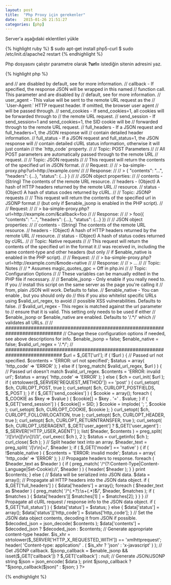 ```yaml
---
layout: post
title:  "Php Proxy için gerekenler"
date:   2015-01-26 21:51:27
categories: [php]
---
```


Server'a aşağıdaki eklentileri yükle

{% highlight ruby %}
$ sudo apt-get install php5-curl
$ sudo /etc/init.d/apache2 restart
{% endhighlight %}

Php dosyasını çalıştır parametre olarak <b>?url=</b> istediğin sitenin adresini yaz.

{% highlight php %}
<?PHP

// Script: Simple PHP Proxy: Get external HTML, JSON and more!
//
// *Version: 1.6, Last updated: 1/24/2009*
// 
// Project Home - http://benalman.com/projects/php-simple-proxy/
// GitHub       - http://github.com/cowboy/php-simple-proxy/
// Source       - http://github.com/cowboy/php-simple-proxy/raw/master/ba-simple-proxy.php
// 
// About: License
// 
// Copyright (c) 2010 "Cowboy" Ben Alman,
// Dual licensed under the MIT and GPL licenses.
// http://benalman.com/about/license/
// 
// About: Examples
// 
// This working example, complete with fully commented code, illustrates one way
// in which this PHP script can be used.
// 
// Simple - http://benalman.com/code/projects/php-simple-proxy/examples/simple/
// 
// About: Release History
// 
// 1.6 - (1/24/2009) Now defaults to JSON mode, which can now be changed to
//       native mode by specifying ?mode=native. Native and JSONP modes are
//       disabled by default because of possible XSS vulnerability issues, but
//       are configurable in the PHP script along with a url validation regex.
// 1.5 - (12/27/2009) Initial release
// 
// Topic: GET Parameters
// 
// Certain GET (query string) parameters may be passed into ba-simple-proxy.php
// to control its behavior, this is a list of these parameters. 
// 
//   url - The remote URL resource to fetch. Any GET parameters to be passed
//     through to the remote URL resource must be urlencoded in this parameter.
//   mode - If mode=native, the response will be sent using the same content
//     type and headers that the remote URL resource returned. If omitted, the
//     response will be JSON (or JSONP). <Native requests> and <JSONP requests>
//     are disabled by default, see <Configuration Options> for more information.
//   callback - If specified, the response JSON will be wrapped in this named
//     function call. This parameter and <JSONP requests> are disabled by
//     default, see <Configuration Options> for more information.
//   user_agent - This value will be sent to the remote URL request as the
//     `User-Agent:` HTTP request header. If omitted, the browser user agent
//     will be passed through.
//   send_cookies - If send_cookies=1, all cookies will be forwarded through to
//     the remote URL request.
//   send_session - If send_session=1 and send_cookies=1, the SID cookie will be
//     forwarded through to the remote URL request.
//   full_headers - If a JSON request and full_headers=1, the JSON response will
//     contain detailed header information.
//   full_status - If a JSON request and full_status=1, the JSON response will
//     contain detailed cURL status information, otherwise it will just contain
//     the `http_code` property.
// 
// Topic: POST Parameters
// 
// All POST parameters are automatically passed through to the remote URL
// request.
// 
// Topic: JSON requests
// 
// This request will return the contents of the specified url in JSON format.
// 
// Request:
// 
// > ba-simple-proxy.php?url=http://example.com/
// 
// Response:
// 
// > { "contents": "<html>...</html>", "headers": {...}, "status": {...} }
// 
// JSON object properties:
// 
//   contents - (String) The contents of the remote URL resource.
//   headers - (Object) A hash of HTTP headers returned by the remote URL
//     resource.
//   status - (Object) A hash of status codes returned by cURL.
// 
// Topic: JSONP requests
// 
// This request will return the contents of the specified url in JSONP format
// (but only if $enable_jsonp is enabled in the PHP script).
// 
// Request:
// 
// > ba-simple-proxy.php?url=http://example.com/&callback=foo
// 
// Response:
// 
// > foo({ "contents": "<html>...</html>", "headers": {...}, "status": {...} })
// 
// JSON object properties:
// 
//   contents - (String) The contents of the remote URL resource.
//   headers - (Object) A hash of HTTP headers returned by the remote URL
//     resource.
//   status - (Object) A hash of status codes returned by cURL.
// 
// Topic: Native requests
// 
// This request will return the contents of the specified url in the format it
// was received in, including the same content-type and other headers (but only
// if $enable_native is enabled in the PHP script).
// 
// Request:
// 
// > ba-simple-proxy.php?url=http://example.com/&mode=native
// 
// Response:
// 
// > <html>...</html>
// 
// Topic: Notes
// 
// * Assumes magic_quotes_gpc = Off in php.ini
// 
// Topic: Configuration Options
// 
// These variables can be manually edited in the PHP file if necessary.
// 
//   $enable_jsonp - Only enable <JSONP requests> if you really need to. If you
//     install this script on the same server as the page you're calling it
//     from, plain JSON will work. Defaults to false.
//   $enable_native - You can enable <Native requests>, but you should only do
//     this if you also whitelist specific URLs using $valid_url_regex, to avoid
//     possible XSS vulnerabilities. Defaults to false.
//   $valid_url_regex - This regex is matched against the url parameter to
//     ensure that it is valid. This setting only needs to be used if either
//     $enable_jsonp or $enable_native are enabled. Defaults to '/.*/' which
//     validates all URLs.
// 
// ############################################################################

// Change these configuration options if needed, see above descriptions for info.
$enable_jsonp    = false;
$enable_native   = false;
$valid_url_regex = '/.*/';

// ############################################################################

$url = $_GET['url'];

if ( !$url ) {
  
  // Passed url not specified.
  $contents = 'ERROR: url not specified';
  $status = array( 'http_code' => 'ERROR' );
  
} else if ( !preg_match( $valid_url_regex, $url ) ) {
  
  // Passed url doesn't match $valid_url_regex.
  $contents = 'ERROR: invalid url';
  $status = array( 'http_code' => 'ERROR' );
  
} else {
  $ch = curl_init( $url );
  
  if ( strtolower($_SERVER['REQUEST_METHOD']) == 'post' ) {
    curl_setopt( $ch, CURLOPT_POST, true );
    curl_setopt( $ch, CURLOPT_POSTFIELDS, $_POST );
  }
  
  if ( $_GET['send_cookies'] ) {
    $cookie = array();
    foreach ( $_COOKIE as $key => $value ) {
      $cookie[] = $key . '=' . $value;
    }
    if ( $_GET['send_session'] ) {
      $cookie[] = SID;
    }
    $cookie = implode( '; ', $cookie );
    
    curl_setopt( $ch, CURLOPT_COOKIE, $cookie );
  }
  
  curl_setopt( $ch, CURLOPT_FOLLOWLOCATION, true );
  curl_setopt( $ch, CURLOPT_HEADER, true );
  curl_setopt( $ch, CURLOPT_RETURNTRANSFER, true );
  
  curl_setopt( $ch, CURLOPT_USERAGENT, $_GET['user_agent'] ? $_GET['user_agent'] : $_SERVER['HTTP_USER_AGENT'] );
  
  list( $header, $contents ) = preg_split( '/([\r\n][\r\n])\\1/', curl_exec( $ch ), 2 );
  
  $status = curl_getinfo( $ch );
  
  curl_close( $ch );
}

// Split header text into an array.
$header_text = preg_split( '/[\r\n]+/', $header );

if ( $_GET['mode'] == 'native' ) {
  if ( !$enable_native ) {
    $contents = 'ERROR: invalid mode';
    $status = array( 'http_code' => 'ERROR' );
  }
  
  // Propagate headers to response.
  foreach ( $header_text as $header ) {
    if ( preg_match( '/^(?:Content-Type|Content-Language|Set-Cookie):/i', $header ) ) {
      header( $header );
    }
  }
  
  print $contents;
  
} else {
  
  // $data will be serialized into JSON data.
  $data = array();
  
  // Propagate all HTTP headers into the JSON data object.
  if ( $_GET['full_headers'] ) {
    $data['headers'] = array();
    
    foreach ( $header_text as $header ) {
      preg_match( '/^(.+?):\s+(.*)$/', $header, $matches );
      if ( $matches ) {
        $data['headers'][ $matches[1] ] = $matches[2];
      }
    }
  }
  
  // Propagate all cURL request / response info to the JSON data object.
  if ( $_GET['full_status'] ) {
    $data['status'] = $status;
  } else {
    $data['status'] = array();
    $data['status']['http_code'] = $status['http_code'];
  }
  
  // Set the JSON data object contents, decoding it from JSON if possible.
  $decoded_json = json_decode( $contents );
  $data['contents'] = $decoded_json ? $decoded_json : $contents;
  
  // Generate appropriate content-type header.
  $is_xhr = strtolower($_SERVER['HTTP_X_REQUESTED_WITH']) == 'xmlhttprequest';
  header( 'Content-type: application/' . ( $is_xhr ? 'json' : 'x-javascript' ) );
  
  // Get JSONP callback.
  $jsonp_callback = $enable_jsonp && isset($_GET['callback']) ? $_GET['callback'] : null;
  
  // Generate JSON/JSONP string
  $json = json_encode( $data );
  
  print $jsonp_callback ? "$jsonp_callback($json)" : $json;
  
}

?>
{% endhighlight %}


